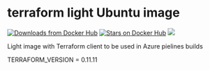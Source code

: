 # terraform light Ubuntu image

[![Downloads from Docker Hub](https://img.shields.io/docker/pulls/lenisha/terraform-light.svg)](https://registry.hub.docker.com/u/lenisha/terraform-light)
[![Stars on Docker Hub](https://img.shields.io/docker/stars/lenisha/terraform-light.svg)](https://registry.hub.docker.com/u/lenisha/terraform-light) [![](https://images.microbadger.com/badges/image/lenisha/terraform-light.svg)](https://microbadger.com/images/lenisha/terraform-light "Get your own image badge on microbadger.com")

Light image with Terraform client to be used in Azure pielines builds

TERRAFORM_VERSION = 0.11.11
